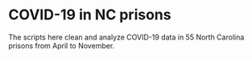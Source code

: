 # COVID-19 in NC prisons
The scripts here clean and analyze COVID-19 data in 55 North Carolina prisons from April to November.
